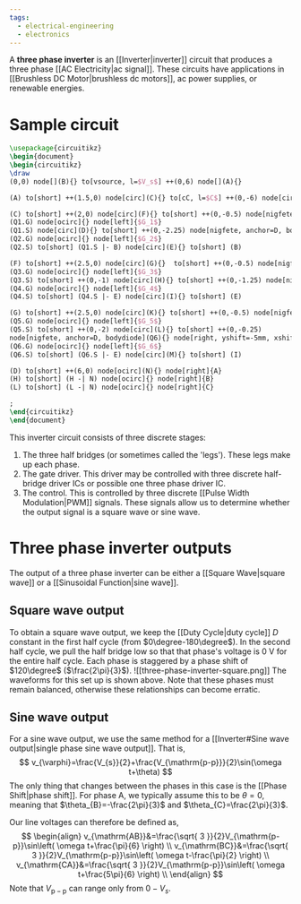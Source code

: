 ```yaml
---
tags:
  - electrical-engineering
  - electronics
---
```

A **three phase inverter** is an [[Inverter|inverter]] circuit that produces a three phase [[AC Electricity|ac signal]]. These circuits have applications in [[Brushless DC Motor|brushless dc motors]], ac power supplies, or renewable energies.
# Sample circuit
```tikz
\usepackage{circuitikz}
\begin{document}
\begin{circuitikz}
\draw
(0,0) node[](B){} to[vsource, l=$V_s$] ++(0,6) node[](A){}

(A) to[short] ++(1.5,0) node[circ](C){} to[cC, l=$C$] ++(0,-6) node[circ]{}

(C) to[short] ++(2,0) node[circ](F){} to[short] ++(0,-0.5) node[nigfete, anchor=D, bodydiode](Q1){} node[right]{$Q_1$}
(Q1.G) node[ocirc]{} node[left]{$G_1$}
(Q1.S) node[circ](D){} to[short] ++(0,-2.25) node[nigfete, anchor=D, bodydiode](Q2){} node[right]{$Q_2$}
(Q2.G) node[ocirc]{} node[left]{$G_2$}
(Q2.S) to[short] (Q1.S |- B) node[circ](E){} to[short] (B)

(F) to[short] ++(2.5,0) node[circ](G){}  to[short] ++(0,-0.5) node[nigfete, anchor=D, bodydiode](Q3){} node[right]{$Q_3$}
(Q3.G) node[ocirc]{} node[left]{$G_3$}
(Q3.S) to[short] ++(0,-1) node[circ](H){} to[short] ++(0,-1.25) node[nigfete, anchor=D, bodydiode](Q4){} node[right]{$Q_4$}
(Q4.G) node[ocirc]{} node[left]{$G_4$}
(Q4.S) to[short] (Q4.S |- E) node[circ](I){} to[short] (E)

(G) to[short] ++(2.5,0) node[circ](K){} to[short] ++(0,-0.5) node[nigfete, anchor=D, bodydiode](Q5){} node[right]{$Q_5$}
(Q5.G) node[ocirc]{} node[left]{$G_5$}
(Q5.S) to[short] ++(0,-2) node[circ](L){} to[short] ++(0,-0.25)
node[nigfete, anchor=D, bodydiode](Q6){} node[right, yshift=-5mm, xshift=3mm]{$Q_6$}
(Q6.G) node[ocirc]{} node[left]{$G_6$}
(Q6.S) to[short] (Q6.S |- E) node[circ](M){} to[short] (I)

(D) to[short] ++(6,0) node[ocirc](N){} node[right]{A}
(H) to[short] (H -| N) node[ocirc]{} node[right]{B}
(L) to[short] (L -| N) node[ocirc]{} node[right]{C}

;
\end{circuitikz}
\end{document}
```
This inverter circuit consists of three discrete stages:
1. The three half bridges (or sometimes called the 'legs'). These legs make up each phase.
2. The gate driver. This driver may be controlled with three discrete half-bridge driver ICs or possible one three phase driver IC. 
3. The control. This is controlled by three discrete [[Pulse Width Modulation|PWM]] signals. These signals allow us to determine whether the output signal is a square wave or sine wave.
# Three phase inverter outputs
The output of a three phase inverter can be either a [[Square Wave|square wave]] or a [[Sinusoidal Function|sine wave]]. 
## Square wave output
To obtain a square wave output, we keep the [[Duty Cycle|duty cycle]] $D$ constant in the first half cycle (from $0\degree-180\degree$). In the second half cycle, we pull the half bridge low so that that phase's voltage is $0\ \mathrm{V}$ for the entire half cycle. Each phase is staggered by a phase shift of $120\degree$ ($\frac{2\pi}{3}$). 
![[three-phase-inverter-square.png]]
The waveforms for this set up is shown above. Note that these phases must remain balanced, otherwise these relationships can become erratic.
## Sine wave output
For a sine wave output, we use the same method for a [[Inverter#Sine wave output|single phase sine wave output]]. That is,
$$
v_{\varphi}=\frac{V_{s}}{2}+\frac{V_{\mathrm{p-p}}}{2}\sin(\omega t+\theta)
$$
The only thing that changes between the phases in this case is the [[Phase Shift|phase shift]]. For phase A, we typically assume this to be $\theta=0$, meaning that $\theta_{B}=-\frac{2\pi}{3}$ and $\theta_{C}=\frac{2\pi}{3}$.

Our line voltages can therefore be defined as,
$$
\begin{align}
v_{\mathrm{AB}}&=\frac{\sqrt{ 3 }}{2}V_{\mathrm{p-p}}\sin\left( \omega t+\frac{\pi}{6} \right) \\
v_{\mathrm{BC}}&=\frac{\sqrt{ 3 }}{2}V_{\mathrm{p-p}}\sin\left( \omega t-\frac{\pi}{2} \right) \\
v_{\mathrm{CA}}&=\frac{\sqrt{ 3 }}{2}V_{\mathrm{p-p}}\sin\left( \omega t+\frac{5\pi}{6} \right) \\
\end{align}
$$
Note that $V_{\mathrm{p-p}}$ can range only from $0-V_{s}$. 
